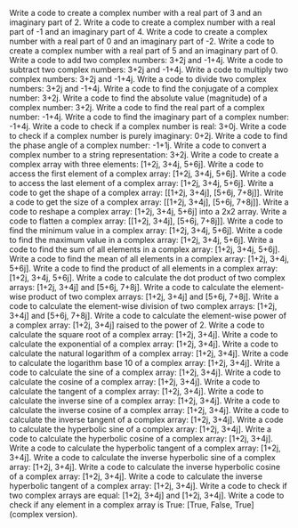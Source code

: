 Write a code to create a complex number with a real part of 3 and an imaginary part of 2.
Write a code to create a complex number with a real part of -1 and an imaginary part of 4.
Write a code to create a complex number with a real part of 0 and an imaginary part of -2.
Write a code to create a complex number with a real part of 5 and an imaginary part of 0.
Write a code to add two complex numbers: 3+2j and -1+4j.
Write a code to subtract two complex numbers: 3+2j and -1+4j.
Write a code to multiply two complex numbers: 3+2j and -1+4j.
Write a code to divide two complex numbers: 3+2j and -1+4j.
Write a code to find the conjugate of a complex number: 3+2j.
Write a code to find the absolute value (magnitude) of a complex number: 3+2j.
Write a code to find the real part of a complex number: -1+4j.
Write a code to find the imaginary part of a complex number: -1+4j.
Write a code to check if a complex number is real: 3+0j.
Write a code to check if a complex number is purely imaginary: 0+2j.
Write a code to find the phase angle of a complex number: -1+1j.
Write a code to convert a complex number to a string representation: 3+2j.
Write a code to create a complex array with three elements: [1+2j, 3+4j, 5+6j].
Write a code to access the first element of a complex array: [1+2j, 3+4j, 5+6j].
Write a code to access the last element of a complex array: [1+2j, 3+4j, 5+6j].
Write a code to get the shape of a complex array: [[1+2j, 3+4j], [5+6j, 7+8j]].
Write a code to get the size of a complex array: [[1+2j, 3+4j], [5+6j, 7+8j]].
Write a code to reshape a complex array: [1+2j, 3+4j, 5+6j] into a 2x2 array.
Write a code to flatten a complex array: [[1+2j, 3+4j], [5+6j, 7+8j]].
Write a code to find the minimum value in a complex array: [1+2j, 3+4j, 5+6j].
Write a code to find the maximum value in a complex array: [1+2j, 3+4j, 5+6j].
Write a code to find the sum of all elements in a complex array: [1+2j, 3+4j, 5+6j].
Write a code to find the mean of all elements in a complex array: [1+2j, 3+4j, 5+6j].
Write a code to find the product of all elements in a complex array: [1+2j, 3+4j, 5+6j].
Write a code to calculate the dot product of two complex arrays: [1+2j, 3+4j] and [5+6j, 7+8j].
Write a code to calculate the element-wise product of two complex arrays: [1+2j, 3+4j] and [5+6j, 7+8j].
Write a code to calculate the element-wise division of two complex arrays: [1+2j, 3+4j] and [5+6j, 7+8j].
Write a code to calculate the element-wise power of a complex array: [1+2j, 3+4j] raised to the power of 2.
Write a code to calculate the square root of a complex array: [1+2j, 3+4j].
Write a code to calculate the exponential of a complex array: [1+2j, 3+4j].
Write a code to calculate the natural logarithm of a complex array: [1+2j, 3+4j].
Write a code to calculate the logarithm base 10 of a complex array: [1+2j, 3+4j].
Write a code to calculate the sine of a complex array: [1+2j, 3+4j].
Write a code to calculate the cosine of a complex array: [1+2j, 3+4j].
Write a code to calculate the tangent of a complex array: [1+2j, 3+4j].
Write a code to calculate the inverse sine of a complex array: [1+2j, 3+4j].
Write a code to calculate the inverse cosine of a complex array: [1+2j, 3+4j].
Write a code to calculate the inverse tangent of a complex array: [1+2j, 3+4j].
Write a code to calculate the hyperbolic sine of a complex array: [1+2j, 3+4j].
Write a code to calculate the hyperbolic cosine of a complex array: [1+2j, 3+4j].
Write a code to calculate the hyperbolic tangent of a complex array: [1+2j, 3+4j].
Write a code to calculate the inverse hyperbolic sine of a complex array: [1+2j, 3+4j].
Write a code to calculate the inverse hyperbolic cosine of a complex array: [1+2j, 3+4j].
Write a code to calculate the inverse hyperbolic tangent of a complex array: [1+2j, 3+4j].
Write a code to check if two complex arrays are equal: [1+2j, 3+4j] and [1+2j, 3+4j].
Write a code to check if any element in a complex array is True: [True, False, True] (complex version).